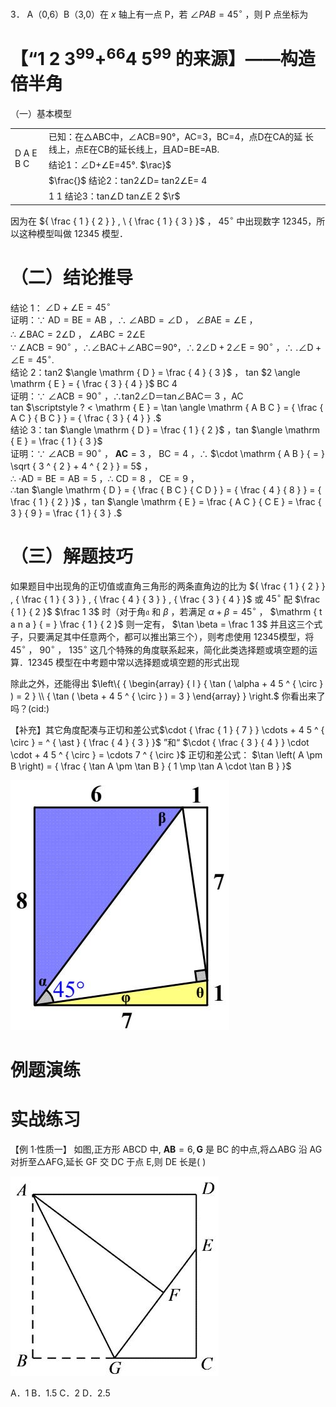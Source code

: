 3． A（0,6）B（3,0）在 $x$ 轴上有一点 P，若 $\angle P A B { = } 4 5 ^ { \circ }$ ，则 P 点坐标为

# 【“1 $2 ~ 3 ^ { 9 9 } + ^ { 6 6 } 4 ~ 5 ^ { 9 9 }$ 的来源】——构造倍半角

（一）基本模型

<table><tr><td rowspan="3">D A E B C</td><td>已知：在△ABC中，∠ACB=90°，AC=3，BC=4，点D在CA的延 长线上，点E在CB的延长线上，且AD=BE=AB.</td></tr><tr><td>结论1：∠D+∠E=45°. $\rac}$</td></tr><tr><td>$\frac{}$ 结论2：tan2∠D= tan2∠E= 4</td></tr><tr><td></td><td>1 1 结论3：tan∠D tan∠E 2 $\r$</td></tr></table>

因为在 ${ \frac { 1 } { 2 } } , \ { \frac { 1 } { 3 } }$ ， $4 5 ^ { \circ }$ 中出现数字 12345，所以这种模型叫做 12345 模型．

# （二）结论推导

结论 1： $\angle \mathrm { D } + \angle \mathrm { E } { = } 4 5 ^ { \circ }$   
证明：∵ $\mathrm { A D } { = } \mathrm { B E } { = } \mathrm { A B }$ ，∴ $\angle \mathrm { A B D } = \angle \mathrm { D }$ ， $\angle B _ { } \mathrm { A E } = \angle \mathrm { E }$ ，  
∴ $\angle \mathrm { B A C } = 2 \angle \mathrm { D }$ ， $\angle A \mathrm { B C } = 2 \angle \mathrm { E }$   
∵ $\angle \mathrm { A C B } = 9 0 ^ { \circ }$ ，∴∠BAC＋∠ABC＝90°，$\therefore 2 \angle \mathrm { D } + 2 \angle \mathrm { E } = 9 0 ^ { \circ }$ ，∴ $. \angle \mathrm { D } + \angle \mathrm { E } { = } 4 5 ^ { \circ } .$   
结论 2：tan2 $\angle \mathrm { D } = \frac { 4 } { 3 }$ ， tan $2 \angle \mathrm { E } = { \frac { 3 } { 4 } }$ BC 4  
证明：∵ $\angle \mathrm { A C B } { = } 9 0 ^ { \circ }$ ，∴tan2∠D＝tan∠BAC＝ 3 ，AC  
tan $\scriptstyle ? < \mathrm { E } = \tan \angle \mathrm { A B C } = { \frac { A C } { B C } } = { \frac { 3 } { 4 } } .$   
结论 3：tan $\angle \mathrm { D } = \frac { 1 } { 2 }$ ，tan $\angle \mathrm { E } = \frac { 1 } { 3 }$   
证明：∵ $\angle \mathrm { A C B } { = } 9 0 ^ { \circ }$ ， $\mathbf { A } \mathbf { C } { = } 3$ ， $\mathrm { B C } { = } 4$ ，∴ $\cdot \mathrm { A B } { = } \sqrt { 3 ^ { 2 } + 4 ^ { 2 } } = 5$ ，  
∴ $\scriptstyle \cdot \mathrm { A D } = \mathrm { B E } = \mathrm { A B } = 5$ ，∴ $\mathrm { C D } { = } 8$ ， $\mathrm { C E } = 9$ ，  
∴tan $\angle \mathrm { D } = { \frac { B C } { C D } } = { \frac { 4 } { 8 } } = { \frac { 1 } { 2 } }$ ，tan $\angle \mathrm { E } = \frac { A C } { C E } = \frac { 3 } { 9 } = \frac { 1 } { 3 } .$

# （三）解题技巧

如果题目中出现角的正切值或直角三角形的两条直角边的比为 ${ \frac { 1 } { 2 } } , { \frac { 1 } { 3 } } , { \frac { 4 } { 3 } } , { \frac { 3 } { 4 } }$ 或 $4 5 ^ { \circ }$ 配 $\frac { 1 } { 2 }$ $\frac 1 3$ 时（对于角$\mathfrak { a }$ 和 $\beta$ ，若满足 $\alpha + \beta = 4 5 ^ { \circ }$ ， $\mathrm { t a n a } { = } \frac { 1 } { 2 }$ 则一定有， $\tan \beta = \frac 1 3$ 并且这三个式子，只要满足其中任意两个，都可以推出第三个），则考虑使用 12345模型，将 $4 5 ^ { \circ }$ ， $9 0 ^ { \circ }$ ， $1 3 5 ^ { \circ }$ 这几个特殊的角度联系起来，简化此类选择题或填空题的运算．12345 模型在中考题中常以选择题或填空题的形式出现

除此之外，还能得出 $\left\{ { \begin{array} { l } { \tan ( \alpha + 4 5 ^ { \circ } ) = 2 } \\ { \tan ( \beta + 4 5 ^ { \circ } ) = 3 } \end{array} } \right.$ 你看出来了吗？(cid:)

【补充】其它角度配凑与正切和差公式$\cdot { \frac { 1 } { 7 } } \cdots + 4 5 ^ { \circ } = ^ { \ast } { \frac { 4 } { 3 } }$ ”和“ $\cdot { \frac { 3 } { 4 } } \cdot \cdot + 4 5 ^ { \circ } = \cdots 7 ^ { \circ }$ 正切和差公式： $\tan \left( A \pm B \right) = { \frac { \tan A \pm \tan B } { 1 \mp \tan A \cdot \tan B } }$

![](<../../qs_image_DB/专题1-3_“12345”模型·选填压轴必备大招（共3种类型）（解析版）__/8f0d11fdf1149176f136566674e20f6900c63d78f31d45f2eaafd9032a1dc2e6.jpg>)

# 例题演练

# 实战练习

【例 1·性质一】 如图,正方形 ABCD 中, $\scriptstyle \mathbf { A B } = 6 , \mathbf { G }$ 是 BC 的中点,将△ABG 沿 AG 对折至△AFG,延长 GF 交 DC 于点 E,则 DE 长是( )

![](<../../qs_image_DB/专题1-3_“12345”模型·选填压轴必备大招（共3种类型）（解析版）__/8cce381dda1845d5c59d5ba98008928303081af4d8b50b1e7d6e7208034f0584.jpg>)

A．1 B．1.5 C．2 D．2.5
